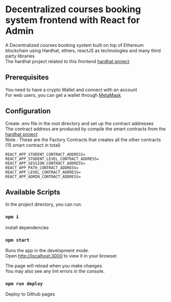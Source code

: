 # Decentralized courses booking system frontend with React for Admin
A Decentralized courses booking system built on top of Ethereum blockchain using Hardhat, ethers, reactJS as technologies and many third party libraries <br>
The hardhat project related to this frontend [hardhat project](https://github.com/Frostbite22/DecentralizedCoursesBookingSystem)

## Prerequisites 
You need to have a crypto Wallet and connect with an account <br>
For web users, you can get a wallet through [MetaMask](https://metamask.io/) 

## Configuration 
Create .env file in the root directory and set up the contract addresses <br>
The contract address are produced by compile the smart contracts from the [hardhat project](https://github.com/Frostbite22/DecentralizedCoursesBookingSystem) <br>
Note : These are the Factory Contracts that creates all the other contracts (15 smart contract in total)
```
REACT_APP_STUDENT_CONTRACT_ADDRESS=
REACT_APP_STUDENT_LEVEL_CONTRACT_ADDRESS=
REACT_APP_SESSION_CONTRACT_ADDRESS=
REACT_APP_PATH_CONTRACT_ADDRESS=
REACT_APP_LEVEL_CONTRACT_ADDRESS=
REACT_APP_ADMIN_CONTRACT_ADDRESS=
```

## Available Scripts

In the project directory, you can run:

### `npm i`

install dependencies

### `npm start`

Runs the app in the development mode.\
Open [http://localhost:3000](http://localhost:3000) to view it in your browser.

The page will reload when you make changes.\
You may also see any lint errors in the console.

### `npm run deploy`

Deploy to Github pages

